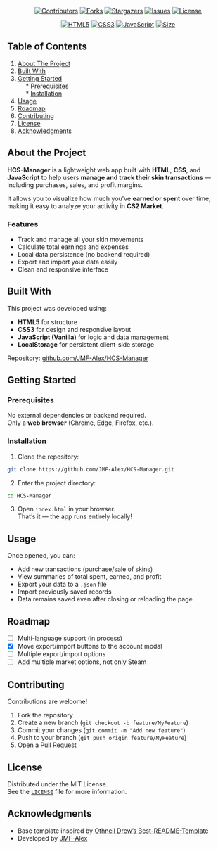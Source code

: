 <a id="readme-top"></a>

<p align="center">
<a href="https://github.com/JMF-Alex/HCS-Manager/graphs/contributors"><img src="https://img.shields.io/github/contributors/JMF-Alex/HCS-Manager?style=for-the-badge" alt="Contributors"></a>
<a href="https://github.com/JMF-Alex/HCS-Manager/network/members"><img src="https://img.shields.io/github/forks/JMF-Alex/HCS-Manager?style=for-the-badge" alt="Forks"></a>
<a href="https://github.com/JMF-Alex/HCS-Manager/stargazers"><img src="https://img.shields.io/github/stars/JMF-Alex/HCS-Manager?style=for-the-badge" alt="Stargazers"></a>
<a href="https://github.com/JMF-Alex/HCS-Manager/issues"><img src="https://img.shields.io/github/issues/JMF-Alex/HCS-Manager?style=for-the-badge" alt="Issues"></a>
<a href="https://github.com/JMF-Alex/HCS-Manager/blob/main/LICENSE"><img src="https://img.shields.io/github/license/JMF-Alex/HCS-Manager?style=for-the-badge" alt="License"></a>
</p>

<p align="center">
<a href="https://developer.mozilla.org/en-US/docs/Web/HTML"><img src="https://img.shields.io/badge/HTML5-orange?style=for-the-badge&logo=html5&logoColor=white" alt="HTML5"></a>
<a href="https://developer.mozilla.org/en-US/docs/Web/CSS"><img src="https://img.shields.io/badge/CSS3-blue?style=for-the-badge&logo=css3&logoColor=white" alt="CSS3"></a>
<a href="https://developer.mozilla.org/en-US/docs/Web/JavaScript"><img src="https://img.shields.io/badge/JavaScript-yellow?style=for-the-badge&logo=javascript&logoColor=black" alt="JavaScript"></a>
<a href="#"><img src="https://img.shields.io/badge/Size-<1MB-green?style=for-the-badge" alt="Size"></a>
</p>

## Table of Contents  
1. [About The Project](#about-the-project)  
2. [Built With](#built-with)  
3. [Getting Started](#getting-started)  
  * [Prerequisites](#prerequisites)  
  * [Installation](#installation)  
4. [Usage](#usage)  
5. [Roadmap](#roadmap)  
6. [Contributing](#contributing)  
7. [License](#license)  
8. [Acknowledgments](#acknowledgments)

## About the Project  
**HCS-Manager** is a lightweight web app built with **HTML**, **CSS**, and **JavaScript** to help users **manage and track their skin transactions** — including purchases, sales, and profit margins.  

It allows you to visualize how much you've **earned or spent** over time, making it easy to analyze your activity in **CS2 Market**.

### Features  
- Track and manage all your skin movements  
- Calculate total earnings and expenses  
- Local data persistence (no backend required)  
- Export and import your data easily  
- Clean and responsive interface  

## Built With  
This project was developed using:  
- **HTML5** for structure  
- **CSS3** for design and responsive layout  
- **JavaScript (Vanilla)** for logic and data management  
- **LocalStorage** for persistent client-side storage  

Repository: [github.com/JMF-Alex/HCS-Manager](https://github.com/JMF-Alex/HCS-Manager)

## Getting Started  

### Prerequisites  
No external dependencies or backend required.  
Only a **web browser** (Chrome, Edge, Firefox, etc.).

### Installation  
1. Clone the repository:  
```bash
git clone https://github.com/JMF-Alex/HCS-Manager.git
```  
2. Enter the project directory:  
```bash
cd HCS-Manager
``` 
3. Open `index.html` in your browser.  
That’s it — the app runs entirely locally!

## Usage  
Once opened, you can:  
- Add new transactions (purchase/sale of skins)  
- View summaries of total spent, earned, and profit  
- Export your data to a `.json` file  
- Import previously saved records  
- Data remains saved even after closing or reloading the page  

## Roadmap  
- [ ] Multi-language support (in process)
- [x] Move export/import buttons to the account modal
- [ ] Multiple export/import options
- [ ] Add multiple market options, not only Steam

## Contributing  
Contributions are welcome!  
1. Fork the repository  
2. Create a new branch (`git checkout -b feature/MyFeature`)  
3. Commit your changes (`git commit -m "Add new feature"`)  
4. Push to your branch (`git push origin feature/MyFeature`)  
5. Open a Pull Request  

## License  
Distributed under the MIT License.  
See the [`LICENSE`](LICENSE) file for more information.

## Acknowledgments  
- Base template inspired by [Othneil Drew’s Best-README-Template](https://github.com/othneildrew/Best-README-Template)  
- Developed by [JMF-Alex](https://github.com/JMF-Alex)

